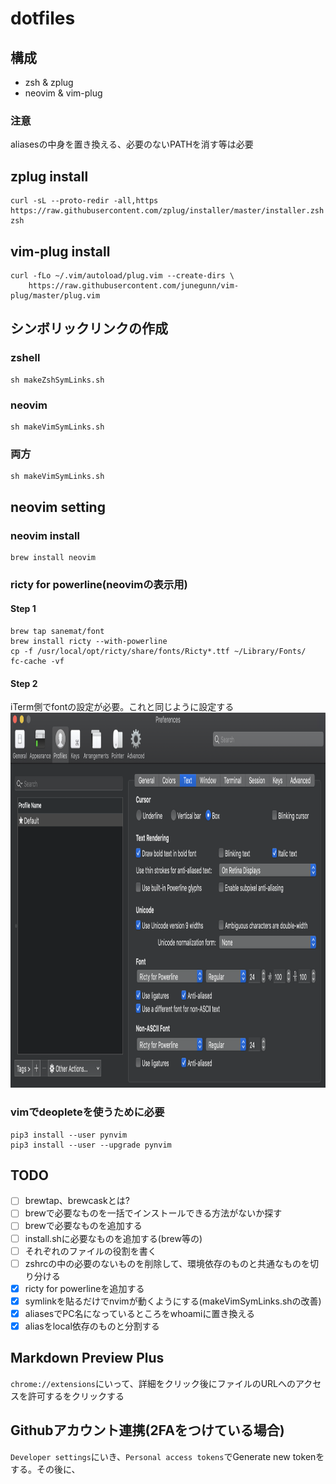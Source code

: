 # dotfiles
## 構成
- zsh & zplug
- neovim & vim-plug

### 注意
aliasesの中身を置き換える、必要のないPATHを消す等は必要

## zplug install
```
curl -sL --proto-redir -all,https https://raw.githubusercontent.com/zplug/installer/master/installer.zsh| zsh
```
## vim-plug install
```
curl -fLo ~/.vim/autoload/plug.vim --create-dirs \
    https://raw.githubusercontent.com/junegunn/vim-plug/master/plug.vim
```

## シンボリックリンクの作成
### zshell
```
sh makeZshSymLinks.sh
```

### neovim
```
sh makeVimSymLinks.sh
```

### 両方
```
sh makeVimSymLinks.sh
```

## neovim setting
### neovim install
```
brew install neovim
```
### ricty for powerline(neovimの表示用)
#### Step 1
```
brew tap sanemat/font
brew install ricty --with-powerline
cp -f /usr/local/opt/ricty/share/fonts/Ricty*.ttf ~/Library/Fonts/
fc-cache -vf
```

#### Step 2 
iTerm側でfontの設定が必要。これと同じように設定する  
<img src="./iterm_setting.png" height="600px">

### vimでdeopleteを使うために必要
```
pip3 install --user pynvim
pip3 install --user --upgrade pynvim
```

## TODO
- [ ] brewtap、brewcaskとは?
- [ ] brewで必要なものを一括でインストールできる方法がないか探す
- [ ] brewで必要なものを追加する
- [ ] install.shに必要なものを追加する(brew等の)
- [ ] それぞれのファイルの役割を書く
- [ ] zshrcの中の必要のないものを削除して、環境依存のものと共通なものを切り分ける
- [x] ricty for powerlineを追加する
- [x] symlinkを貼るだけでnvimが動くようにする(makeVimSymLinks.shの改善)
- [x] aliasesでPC名になっているところをwhoamiに置き換える
- [x] aliasをlocal依存のものと分割する

## Markdown Preview Plus
`chrome://extensions`にいって、詳細をクリック後にファイルのURLへのアクセスを許可するをクリックする

## Githubアカウント連携(2FAをつけている場合)
`Developer settings`にいき、`Personal access tokens`でGenerate new tokenをする。その後に、

